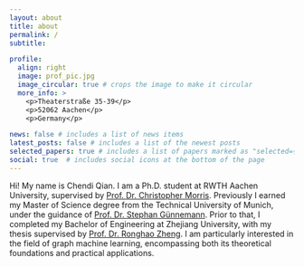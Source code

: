 ```yaml
---
layout: about
title: about
permalink: /
subtitle: 

profile:
  align: right
  image: prof_pic.jpg
  image_circular: true # crops the image to make it circular
  more_info: >
    <p>Theaterstraße 35-39</p>
    <p>52062 Aachen</p>
    <p>Germany</p>

news: false # includes a list of news items
latest_posts: false # includes a list of the newest posts
selected_papers: true # includes a list of papers marked as "selected={true}"
social: true  # includes social icons at the bottom of the page
---
```


Hi! My name is Chendi Qian. I am a Ph.D. student at RWTH Aachen University, supervised by [Prof. Dr. Christopher Morris](https://chrsmrrs.github.io/). Previously I earned my Master of Science degree from the Technical University of Munich, under the guidance of [Prof. Dr. Stephan Günnemann](https://www.professoren.tum.de/guennemann-stephan). Prior to that, I completed my Bachelor of Engineering at Zhejiang University, with my thesis supervised by [Prof. Dr. Ronghao Zheng](https://scholar.google.com.hk/citations?user=LxgdmqYAAAAJ&hl=zh-CN). I am particularly interested in the field of graph machine learning, encompassing both its theoretical foundations and practical applications.
